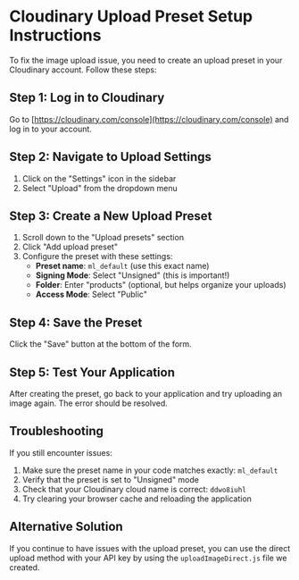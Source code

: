 # Cloudinary Upload Preset Setup Instructions

To fix the image upload issue, you need to create an upload preset in your Cloudinary account. Follow these steps:

## Step 1: Log in to Cloudinary
Go to [https://cloudinary.com/console](https://cloudinary.com/console) and log in to your account.

## Step 2: Navigate to Upload Settings
1. Click on the "Settings" icon in the sidebar
2. Select "Upload" from the dropdown menu

## Step 3: Create a New Upload Preset
1. Scroll down to the "Upload presets" section
2. Click "Add upload preset"
3. Configure the preset with these settings:
   - **Preset name**: `ml_default` (use this exact name)
   - **Signing Mode**: Select "Unsigned" (this is important!)
   - **Folder**: Enter "products" (optional, but helps organize your uploads)
   - **Access Mode**: Select "Public"

## Step 4: Save the Preset
Click the "Save" button at the bottom of the form.

## Step 5: Test Your Application
After creating the preset, go back to your application and try uploading an image again. The error should be resolved.

## Troubleshooting
If you still encounter issues:
1. Make sure the preset name in your code matches exactly: `ml_default`
2. Verify that the preset is set to "Unsigned" mode
3. Check that your Cloudinary cloud name is correct: `ddwo8iuhl`
4. Try clearing your browser cache and reloading the application

## Alternative Solution
If you continue to have issues with the upload preset, you can use the direct upload method with your API key by using the `uploadImageDirect.js` file we created. 